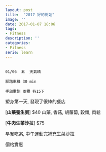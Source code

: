 ```yaml
---
layout: post
title:  "2017 好的開始"
image: ''
date: 2017-01-07 18:06
tags:
- Fitness
description: ''
categories:
- Fitness
serie: learn
---
```

<img src="http://i.imgur.com/IDlUfZL.jpg" alt="">

```
01/06  五  天氣晴

腳踏車機 30 min

手部重訓 兩種 各15下
```
塑身第一天, 發現了很棒的餐店

[**山藥養生粥**] $40 山藥, 香菇, 胡蘿蔔, 穀類, 肉鬆

[**牛肉生菜沙拉**] $75

早餐吃粥, 中午運動完補充生菜沙拉

價格實惠








